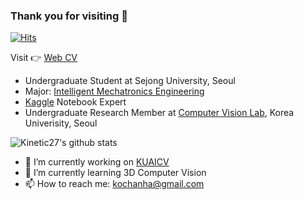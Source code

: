 ### Thank you for visiting 👋
[![Hits](https://hits.seeyoufarm.com/api/count/incr/badge.svg?url=https%3A%2F%2Fgithub.com%2Fkochanha&count_bg=%2379C83D&title_bg=%23555555&icon=&icon_color=%23E7E7E7&title=hits&edge_flat=false)](https://hits.seeyoufarm.com)


Visit 👉 [Web CV](https://kcy.smarcle.dev)

* Undergraduate Student at Sejong University, Seoul
* Major: [Intelligent Mechatronics Engineering](http://imc.sejong.ac.kr/)
* [Kaggle](https://www.kaggle.com/kimchanyoung) Notebook Expert
* Undergraduate Research Member at [Computer Vision Lab](https://kuaicv.com/), Korea Univerisity, Seoul

![Kinetic27's github stats](https://github-readme-stats.vercel.app/api?username=kochanha&show_icons=true)


<!--
**kochanha/kochanha** is a ✨ _special_ ✨ repository because its `README.md` (this file) appears on your GitHub profile.

Here are some ideas to get you started:
- 👯 I’m looking to collaborate on ...
- 🤔 I’m looking for help with ...
- 💬 Ask me about ...
- 😄 Pronouns: ...
- ⚡ Fun fact: ...
-->
- 🔭 I’m currently working on [KUAICV](https://kuaicv.com/)
- 🌱 I’m currently learning 3D Computer Vision
- 📫 How to reach me: kochanha@gmail.com


